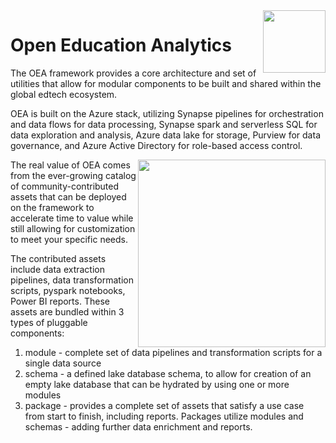 <img align="right" height="100" src="https://github.com/microsoft/OpenEduAnalytics/blob/main/docs/pics/oea-logo-nobg.png">

# Open Education Analytics
The OEA framework provides a core architecture and set of utilities that allow for modular components to be built and shared within the global edtech ecosystem.

OEA is built on the Azure stack, utilizing Synapse pipelines for orchestration and data flows for data processing, Synapse spark and serverless SQL for data exploration and analysis, Azure data lake for storage, Purview for data governance, and Azure Active Directory for role-based access control. 

<img align="right" height="300" src="https://github.com/microsoft/OpenEduAnalytics/blob/main/docs/pics/diagrams/OEA_high_level.png">

The real value of OEA comes from the ever-growing catalog of community-contributed assets that can be deployed on the framework to accelerate time to value while still allowing for customization to meet your specific needs.

The contributed assets include data extraction pipelines, data transformation scripts, pyspark notebooks, Power BI reports.
These assets are bundled within 3 types of pluggable components:
1) module - complete set of data pipelines and transformation scripts for a single data source
2) schema - a defined lake database schema, to allow for creation of an empty lake database that can be hydrated by using one or more modules
3) package - provides a complete set of assets that satisfy a use case from start to finish, including reports. Packages utilize modules and schemas - adding further data enrichment and reports.
